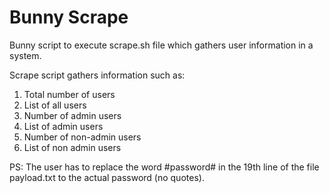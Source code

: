 # Bunny Scrape

Bunny script to execute scrape.sh file which gathers user information in a system.

Scrape script gathers information such as:

1. Total number of users
2. List of all users
3. Number of admin users
4. List of admin users
5. Number of non-admin users
6. List of non admin users

PS: The user has to replace the word #password# in the 19th line of the file payload.txt to the actual password (no quotes).
